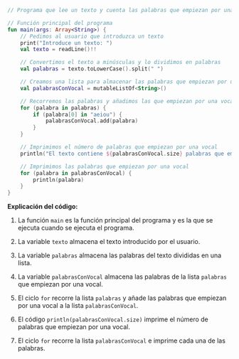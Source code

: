 ```kotlin
// Programa que lee un texto y cuenta las palabras que empiezan por una vocal

// Función principal del programa
fun main(args: Array<String>) {
    // Pedimos al usuario que introduzca un texto
    print("Introduce un texto: ")
    val texto = readLine()!!

    // Convertimos el texto a minúsculas y lo dividimos en palabras
    val palabras = texto.toLowerCase().split(" ")

    // Creamos una lista para almacenar las palabras que empiezan por una vocal
    val palabrasConVocal = mutableListOf<String>()

    // Recorremos las palabras y añadimos las que empiezan por una vocal a la lista
    for (palabra in palabras) {
        if (palabra[0] in "aeiou") {
            palabrasConVocal.add(palabra)
        }
    }

    // Imprimimos el número de palabras que empiezan por una vocal
    println("El texto contiene ${palabrasConVocal.size} palabras que empiezan por una vocal")

    // Imprimimos las palabras que empiezan por una vocal
    for (palabra in palabrasConVocal) {
        println(palabra)
    }
}
```

**Explicación del código:**

1. La función `main` es la función principal del programa y es la que se ejecuta cuando se ejecuta el programa.

2. La variable `texto` almacena el texto introducido por el usuario.

3. La variable `palabras` almacena las palabras del texto divididas en una lista.

4. La variable `palabrasConVocal` almacena las palabras de la lista `palabras` que empiezan por una vocal.

5. El ciclo `for` recorre la lista `palabras` y añade las palabras que empiezan por una vocal a la lista `palabrasConVocal`.

6. El código `println(palabrasConVocal.size)` imprime el número de palabras que empiezan por una vocal.

7. El ciclo `for` recorre la lista `palabrasConVocal` e imprime cada una de las palabras.